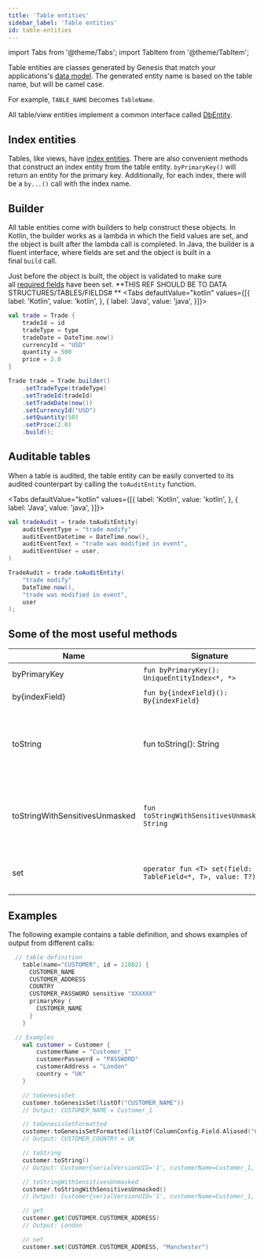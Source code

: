 ```yaml
---
title: 'Table entities'
sidebar_label: 'Table entities'
id: table-entities
---
```


import Tabs from '@theme/Tabs';
import TabItem from '@theme/TabItem';


Table entities are classes generated by Genesis that match your applications's [data model](/database/fields-tables-views/fields-tables-views/). The generated entity name is based on the table name, but will be camel case. 

For example, `TABLE_NAME` becomes `TableName`. 

All table/view entities implement a common interface called [DbEntity](/database/data-types/dbentity/).

Index entities[​](/database/data-types/table-entities/#index-entities)
--------------------------------------------------------------------------------------------------------------------------------------------------------

Tables, like views, have [index entities](/database/data-types/index-entities/). There are also convenient methods that construct an index entity from the table entity. `byPrimaryKey()` will return an entity for the primary key. Additionally, for each index, there will be a `by...()` call with the index name.

Builder[​](/database/data-types/table-entities/#builderdirect-link-to-heading)
------------------------------------------------------------------------------------------------------------------------------------------

All table entities come with builders to help construct these objects. In Kotlin, the builder works as a lambda in which the field values are set, and the object is built after the lambda call is completed. In Java, the builder is a fluent interface, where fields are set and the object is built in a final `build` call.

Just before the object is built, the object is validated to make sure all [required fields](/database/fields-tables-views/fields/) have been set.  **THIS REF SHOULD BE TO DATA STRUCTURES/TABLES/FIELDS# **
<Tabs defaultValue="kotlin" values={[{ label: 'Kotlin', value: 'kotlin', }, { label: 'Java', value: 'java', }]}>
<TabItem value="kotlin">

```kotlin
val trade = Trade {
    tradeId = id
    tradeType = type
    tradeDate = DateTime.now()
    currencyId = "USD"
    quantity = 500
    price = 2.0
}
```
</TabItem>
<TabItem value="java">

```java
Trade trade = Trade.builder()
    .setTradeType(tradeType)
    .setTradeId(tradeId)
    .setTradeDate(now())
    .setCurrencyId("USD")
    .setQuantity(50)
    .setPrice(2.0)
    .build();
```
</TabItem>
</Tabs>

Auditable tables[​](/database/data-types/table-entities/#auditable-tables)
------------------------------------------------------------------------------------------------------------------------------------------------------------

When a table is audited, the table entity can be easily converted to its audited counterpart by calling the `toAuditEntity` function.

<Tabs defaultValue="kotlin" values={[{ label: 'Kotlin', value: 'kotlin', }, { label: 'Java', value: 'java', }]}>
<TabItem value="kotlin">

```kotlin
val tradeAudit = trade.toAuditEntity(
    auditEventType = "trade modify"
    auditEventDatetime = DateTime.now(),
    auditEventText = "trade was modified in event",
    auditEventUser = user,
)
```
</TabItem>
<TabItem value="java">

```java
TradeAudit = trade.toAuditEntity(
    "trade modify"
    DateTime.now(),
    "trade was modified in event",
    user
);
```
</TabItem>
</Tabs>


Some of the most useful methods[​](/database/data-types/table-entities/#some-of-the-most-useful-methods)
------------------------------------------------------------------------------------------------------------------------------------------------------------------------------------------

| Name | Signature | Description |
| --- | --- | --- |
| byPrimaryKey | `fun byPrimaryKey(): UniqueEntityIndex<*, *>` | gets entity by primaryKey |
| by{indexField} | `fun by{indexField}(): By{indexField}` | gets entity by index fields |
| toString | fun toString(): String | gets the string representation of the view with sensitive fields masked (for example, passwords) |
| toStringWithSensitivesUnmasked | `fun toStringWithSensitivesUnmasked(): String` | gets the string representation of view with sensitive fields(Ex: Password) unmasked |
| set | `operator fun <T> set(field: TableField<*, T>, value: T?)` | to set table field with provided value |

Examples[​](/database/data-types/table-entities/#examples)
--------------------------------------------------------------------------------------------------------------------------------------------

The following example contains a table definition, and shows examples of output from different calls:

```kotlin
  // table definition
    table(name="CUSTOMER", id = 11002) {
      CUSTOMER_NAME
      CUSTOMER_ADDRESS
      COUNTRY
      CUSTOMER_PASSWORD sensitive "XXXXXX"
      primaryKey {
        CUSTOMER_NAME
      }
    }

  // Examples
    val customer = Customer {
        customerName = "Customer_1"
        customerPassword = "PASSWORD"
        customerAddress = "London"
        country = "UK"
    }

    // toGenesisSet
    customer.toGenesisSet(listOf("CUSTOMER_NAME"))
    // Output: CUSTOMER_NAME = Customer_1

    // toGenesisSetFormatted
    customer.toGenesisSetFormatted(listOf(ColumnConfig.Field.Aliased("COUNTRY", "CUSTOMER_COUNTRY")))
    // Output: CUSTOMER_COUNTRY = UK

    // toString
    customer.toString()
    // Output: Customer{serialVersionUID='1', customerName=Customer_1, customerAddress=London, country=UK, customerPassword=XXXXXX, recordId={not-set}, timestamp={not-set}}

    // toStringWithSensitivesUnmasked
    customer.toStringWithSensitivesUnmasked()
    // Output: Customer{serialVersionUID='1', customerName=Customer_1, customerAddress=London, country=UK, customerPassword=PASSWORD, recordId={not-set}, timestamp={not-set}}

    // get
    customer.get(CUSTOMER.CUSTOMER_ADDRESS)
    // Output: London

    // set
    customer.set(CUSTOMER.CUSTOMER_ADDRESS, "Manchester")
```